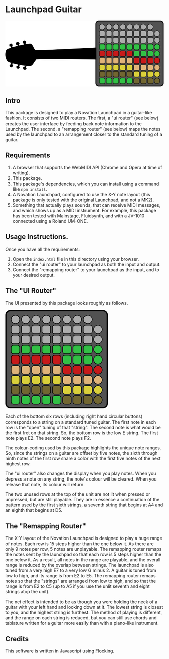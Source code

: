 # Launchpad Guitar

![Illustration of launchpad as a guitar.](./images/guitar.png)

## Intro

This package is designed to play a Novation Launchpad in a guitar-like fashion.  It consists of two MIDI routers.  The
first, a "ui router" (see below) creates the user interface by feeding back note information to the Launchpad.  The
second, a "remapping router" (see below) maps the notes used by the launchpad to an arrangement closer to the standard
tuning of a guitar.

## Requirements

1. A browser that supports the WebMIDI API (Chrome and Opera at time of writing).
2. This package.
3. This package's dependencies, which you can install using a command like `npm install`.
4. A Novation Launchpad, configured to use the X-Y note layout (this package is only tested with the original Launchpad,
   and not a MK2).
5. Something that actually plays sounds, that can receive MIDI messages, and which shows up as a MIDI instrument.  For
   example, this package has been tested with Mainstage, Fluidsynth, and with a JV-1010 connected using a Roland UM-ONE.

## Usage Instructions.

Once you have all the requirements:

1. Open the `index.html` file in this directory using your browser.
2. Connect the "ui router" to your launchpad as both the input and output.
3. Connect the "remapping router" to your launchpad as the input, and to your desired output.

## The "UI Router"

The UI presented by this package looks roughly as follows.

![Illustration of the UI](./images/launchpad-colors.png)

Each of the bottom six rows (including right hand circular buttons) corresponds to a string on a standard tuned guitar.
The first note in each row is the "open" tuning of that "string".  The second note is what would be the first fret on
that string.  So, the bottom row is the low E string.  The first note plays E2.  The second note plays F2.

The colour-coding used by this package highlights the unique note ranges.  So, since the strings on a guitar are offset
by five notes, the sixth through ninth notes of the first row share a color with the first five notes of the next
highest row.

The "ui router" also changes the display when you play notes.  When you depress a note on any string, the note's colour
will be cleared.  When you release that note, its colour will return.

The two unused rows at the top of the unit are not lit when pressed or unpressed, but are still playable.  They are in
essence a continuation of the pattern used by the first sixth strings, a seventh string that begins at A4 and an eighth
that begins at D5.

## The "Remapping Router"

The X-Y layout of the Novation Launchpad is designed to play a huge range of notes.  Each row is 15 steps higher than
the one below it.  As there are only 9 notes per row, 5 notes are unplayable.  The remapping router remaps the notes
sent by the launchpad so that each row is 5 steps higher than the one below it.  As a result, all notes in the range are
playable, and the overall range is reduced by the overlap between strings.  The launchpad is also tuned from a very high
E7 to a very low G minus 2.  A guitar is tuned from low to high, and its range is from E2 to E5.  The remapping router
remaps notes so that the "strings" are arranged from low to high, and so that the range is from E2 to C5 (up to A5 if
you use the unlit seventh and eight strings atop the unit).

The net effect is intended to be as though you were holding the neck of a guitar with your left hand and looking down at
it.  The lowest string is closest to you, and the highest string is furthest.  The method of playing is different, and
the range on each string is reduced, but you can still use chords and tablature written for a guitar more easily than
with a piano-like instrument.

## Credits

This software is written in Javascript using [Flocking](http://flockingjs.org).
